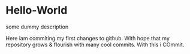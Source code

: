 # Hello-World
some dummy description

Here iam commiting my first changes to github. With hope that my repository grows & flourish with many cool commits.
With this i COmmit.
